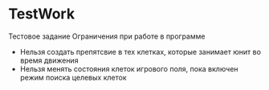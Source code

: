 # TestWork
Тестовое задание
Ограничения при работе в программе
- Нельзя создать препятсвие в тех клетках, которые занимает юнит во время движения
- Нельзя менять состояния клеток игрового поля, пока включен режим поиска целевых клеток
